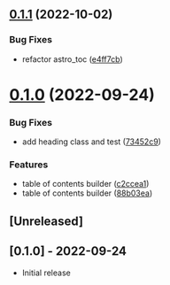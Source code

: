 ## [0.1.1](https://github.com/klueless-io/astro_concepts/compare/v0.1.0...v0.1.1) (2022-10-02)


### Bug Fixes

* refactor astro_toc ([e4ff7cb](https://github.com/klueless-io/astro_concepts/commit/e4ff7cb574bad291939331fa7789c790f9579243))

# [0.1.0](https://github.com/klueless-io/astro_concepts/compare/v0.0.1...v0.1.0) (2022-09-24)


### Bug Fixes

* add heading class and test ([73452c9](https://github.com/klueless-io/astro_concepts/commit/73452c9c44d093d17f18ea7dc10da233db4f36e6))


### Features

* table of contents builder ([c2ccea1](https://github.com/klueless-io/astro_concepts/commit/c2ccea18481676f76c580cbbd93b85c6f600e730))
* table of contents builder ([88b03ea](https://github.com/klueless-io/astro_concepts/commit/88b03eaedfb0d58c92a9b3c054e46b9b801bdd4d))

## [Unreleased]

## [0.1.0] - 2022-09-24

- Initial release
